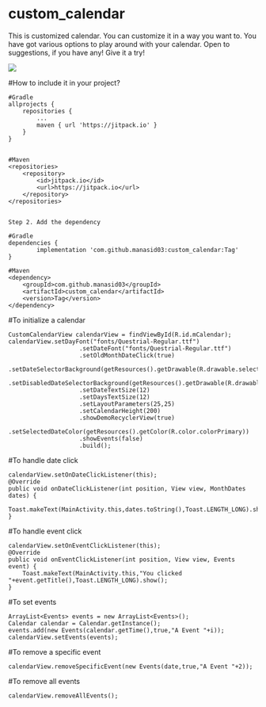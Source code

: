 # custom_calendar
This is customized calendar. 
You can customize it in a way you want to. You have got various options to play around with your calendar. 
Open to suggestions, if you have any! 
Give it a try! 

[![](https://jitpack.io/v/manasid03/custom_calendar.svg)](https://jitpack.io/#manasid03/custom_calendar)

#How to include it in your project?

   
    #Gradle 
    allprojects {
		repositories {
			...
			maven { url 'https://jitpack.io' }
		}
	}
    
    
    #Maven
    <repositories>
		<repository>
		    <id>jitpack.io</id>
		    <url>https://jitpack.io</url>
		</repository>
	</repositories>
   
    
    Step 2. Add the dependency
    
    #Gradle
    dependencies {
	        implementation 'com.github.manasid03:custom_calendar:Tag'
	}
    
    #Maven
    <dependency>
	    <groupId>com.github.manasid03</groupId>
	    <artifactId>custom_calendar</artifactId>
	    <version>Tag</version>
	</dependency>
    
#To initialize a calendar

    CustomCalendarView calendarView = findViewById(R.id.mCalendar);       
    calendarView.setDayFont("fonts/Questrial-Regular.ttf")
                        .setDateFont("fonts/Questrial-Regular.ttf")
                        .setOldMonthDateClick(true)
                        .setDateSelectorBackground(getResources().getDrawable(R.drawable.selected_date_square))
                        .setDisabledDateSelectorBackground(getResources().getDrawable(R.drawable.disabled_dates_square))
                        .setDateTextSize(12)
                        .setDaysTextSize(12)
                        .setLayoutParameters(25,25)
                        .setCalendarHeight(200)
                        .showDemoRecyclerView(true)
                        .setSelectedDateColor(getResources().getColor(R.color.colorPrimary))
                        .showEvents(false)
                        .build();
                            
                            
                            
#To handle date click

    calendarView.setOnDateClickListener(this);
    @Override
    public void onDateClickListener(int position, View view, MonthDates dates) {
        Toast.makeText(MainActivity.this,dates.toString(),Toast.LENGTH_LONG).show();
    }


#To handle event click

    calendarView.setOnEventClickListener(this);
    @Override
    public void onEventClickListener(int position, View view, Events event) {
        Toast.makeText(MainActivity.this,"You clicked "+event.getTitle(),Toast.LENGTH_LONG).show();
    }
    
    
#To set events

    ArrayList<Events> events = new ArrayList<Events>();
    Calendar calendar = Calendar.getInstance();
    events.add(new Events(calendar.getTime(),true,"A Event "+i));
    calendarView.setEvents(events);


#To remove a specific event

    calendarView.removeSpecificEvent(new Events(date,true,"A Event "+2));

#To remove all events

    calendarView.removeAllEvents();
